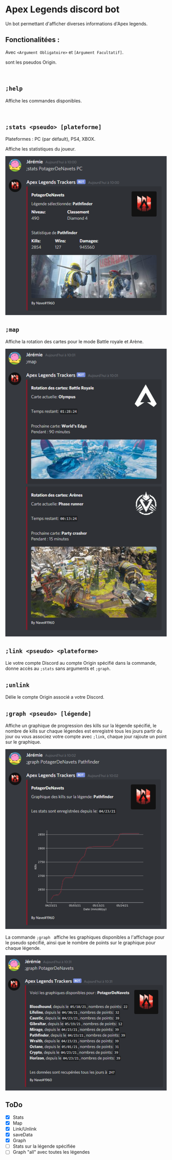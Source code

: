 # Apex Legends discord bot
Un bot permettant d'afficher diverses informations d'Apex legends.


## Fonctionalitées :
Avec `<Argument Obligatoire>` et `[Argument Facultatif]`.

<pseudo> sont les pseudos Origin.

&nbsp;

## `;help`

Affiche les commandes disponibles.

&nbsp;

## `;stats <pseudo> [plateforme]`
Plateformes : PC (par défault), PS4, XBOX.

Affiche les statistiques du joueur.

![Statistiques](https://raw.githubusercontent.com/jeremie-j/Apex-Legends-discord-bot/main/img/stats.png)

## `;map`

Affiche la rotation des cartes pour le mode Battle royale et Arène.

![Map](https://raw.githubusercontent.com/jeremie-j/Apex-Legends-discord-bot/main/img/map.png)

## `;link <pseudo> <plateforme>`

Lie votre compte Discord au compte Origin spécifié dans la commande, donne accès au `;stats` sans arguments et `;graph`.
	
## `;unlink`
	
Délie le compte Origin associé a votre Discord.
	
## `;graph <pseudo> [légende]`

Affiche un graphique de progression des kills sur la légende spécifié, le nombre de kills sur chaque légendes est enregistré tous les jours partir du jour ou vous associez votre compte avec `;link`, chaque jour rajoute un point sur le graphique.

![Graphique légende](https://raw.githubusercontent.com/jeremie-j/Apex-Legends-discord-bot/main/img/graph-legend.png)

La commande `;graph ` affiche les graphiques disponibles a l'affichage pour le pseudo spécifié, ainsi que le nombre de points sur le graphique pour chaque légende.
	
![Graphique compte](https://raw.githubusercontent.com/jeremie-j/Apex-Legends-discord-bot/main/img/graph%20.png)

## ToDo
- [x] Stats
- [x] Map
- [x] Link/Unlink
- [x] saveData
- [x] Graph
- [ ] Stats sur la légende spécifiée
- [ ] Graph "all" avec toutes les légendes

